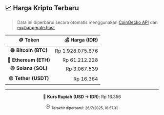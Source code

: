 

<!-- HARGA_KRIPTO -->
## 📈 Harga Kripto Terbaru

> Data ini diperbarui secara otomatis menggunakan [CoinGecko API](https://www.coingecko.com/) dan [exchangerate.host](https://exchangerate.host/)

<div align="center">

| 🪙 Token | 💰 Harga (IDR) |
|:------:|---------------:|
| 🟠 **Bitcoin (BTC)**   | Rp 1.928.075.676 |
| 🔵 **Ethereum (ETH)**  | Rp 61.212.228 |
| 🟣 **Solana (SOL)**    | Rp 3.067.539 |
| 🟢 **Tether (USDT)**   | Rp 16.364 |

---

💱 **Kurs Rupiah (USD → IDR)**: Rp 16.356

🕒 <sub>Terakhir diperbarui: 26/7/2025, 18.57.33</sub>

</div>
<!-- /HARGA_KRIPTO -->